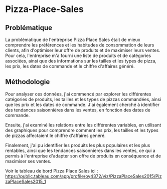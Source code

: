 # Pizza-Place-Sales

## Problématique


La problématique de l'entreprise Pizza Place Sales était de mieux comprendre les préférences et les habitudes de consommation de leurs clients, afin d'optimiser leur offre de produits et de maximiser leurs ventes. Pour cela, l'entreprise m'a fourni une liste de produits et de catégories associées, ainsi que des informations sur les tailles et les types de pizza, les prix, les dates de commande et le chiffre d'affaires généré.

## Méthodologie
Pour analyser ces données, j'ai commencé par explorer les différentes catégories de produits, les tailles et les types de pizzas commandées, ainsi que les prix et les dates de commande. J'ai également cherché à identifier des tendances saisonnières dans les ventes, en fonction des dates de commande.

Ensuite, j'ai examiné les relations entre les différentes variables, en utilisant des graphiques pour comprendre comment les prix, les tailles et les types de pizzas affectaient le chiffre d'affaires généré.


Finalement, j'ai pu identifier les produits les plus populaires et les plus rentables, ainsi que les tendances saisonnières dans les ventes, ce qui a permis à l'entreprise d'adapter son offre de produits en conséquence et de maximiser ses ventes.


Voir le tableau de bord Pizza Place Sales ici : https://public.tableau.com/app/profile/oy4372/viz/PizzaPlaceSales2015/PizzaPlaceSales2015_1
